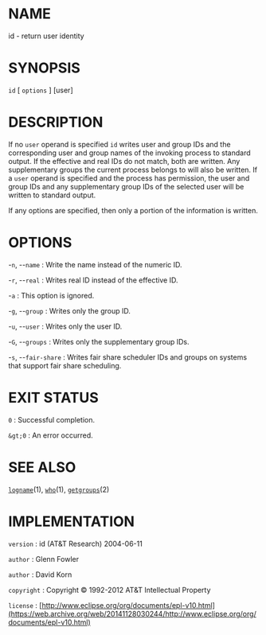# NAME

id - return user identity

# SYNOPSIS

`id` \[ `options` \] \[user\]

# DESCRIPTION

If no `user` operand is specified `id` writes user and group IDs and
the corresponding user and group names of the invoking process to
standard output. If the effective and real IDs do not match, both are
written. Any supplementary groups the current process belongs to will
also be written.
If a `user` operand is specified and the process has permission, the
user and group IDs and any supplementary group IDs of the selected user
will be written to standard output.

If any options are specified, then only a portion of the information is
written.

# OPTIONS

-`n`, --`name`
:   Write the name instead of the numeric ID.

-`r`, --`real`
:   Writes real ID instead of the effective ID.

-`a`
: This option is ignored.

-`g`, --`group`
:   Writes only the group ID.

-`u`, --`user`
:   Writes only the user ID.

-`G`, --`groups`
:   Writes only the supplementary group IDs.

-`s`, --`fair-share`
:   Writes fair share scheduler IDs and groups on systems that support
    fair share scheduling.

# EXIT STATUS

`0`
: Successful completion.

`&gt;0`
:   An error occurred.

# SEE ALSO

[`logname`](/web/20141128030244/http://www2.research.att.com/~astopen/man/man1/logname.html)(1),
[`who`](/web/20141128030244/http://www2.research.att.com/~astopen/man/man1/who.html)(1),
[`getgroups`](/web/20141128030244/http://www2.research.att.com/~astopen/man/man2/getgroups.html)(2)

# IMPLEMENTATION

`version`
:   id (AT&T Research) 2004-06-11

`author`
:   Glenn Fowler

`author`
:   David Korn

`copyright`
:   Copyright © 1992-2012 AT&T Intellectual Property

`license`
:   [http://www.eclipse.org/org/documents/epl-v10.html](https://web.archive.org/web/20141128030244/http://www.eclipse.org/org/documents/epl-v10.html)


